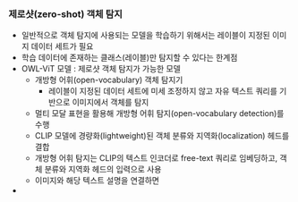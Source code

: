 ### 제로샷(zero-shot) 객체 탐지
- 일반적으로 객체 탐지에 사용되는 모델을 학습하기 위해서는 레이블이 지정된 이미지 데이터 세트가 필요
- 학습 데이터에 존재하는 클래스(레이블)만 탐지할 수 있다는 한계점
- OWL-ViT 모델 : 제로샷 객체 탐지가 가능한 모델
  - 개방형 어휘(open-vocabulary) 객체 탐지기
    - 레이블이 지정된 데이터 세트에 미세 조정하지 않고 자유 텍스트 쿼리를 기반으로 이미지에서 객체를 탐지
  - 멀티 모달 표현을 활용해 개방형 어휘 탐지(open-vocabulary detection)를 수행
  - CLIP 모델에 경량화(lightweight)된 객체 분류와 지역화(localization) 헤드를 결합
  - 개방형 어휘 탐지는 CLIP의 텍스트 인코더로 free-text 쿼리로 임베딩하고, 객체 분류와 지역화 헤드의 입력으로 사용
  - 이미지와 해당 텍스트 설명을 연결하면
- 
